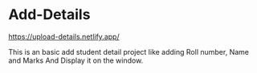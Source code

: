 # Add-Details
https://upload-details.netlify.app/

This is an basic add student detail project like
adding Roll number, Name and Marks
And Display it on the window.
